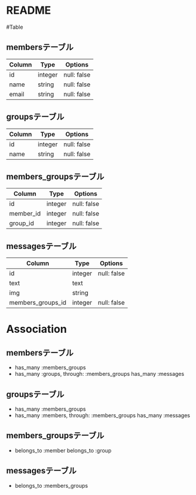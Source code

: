 # README



#Table

## membersテーブル

|Column|Type|Options|
|------|----|-------|
|id|integer|null: false|
|name|string|null: false|
|email|string|null: false|

## groupsテーブル

|Column|Type|Options|
|------|----|-------|
|id|integer|null: false|
|name|string|null: false|

## members_groupsテーブル

|Column|Type|Options|
|------|----|-------|
|id|integer|null: false|
|member_id|integer|null: false|
|group_id|integer|null: false|

## messagesテーブル

|Column|Type|Options|
|------|----|-------|
|id|integer|null: false|
|text|text||
|img|string||
|members_groups_id|integer|null: false|






# Association
## membersテーブル
- has_many :members_groups
- has_many :groups, through: :members_groups
  has_many :messages

## groupsテーブル
- has_many :members_groups
- has_many :members, through: :members_groups
  has_many :messages

## members_groupsテーブル
- belongs_to :member
  belongs_to :group

## messagesテーブル
- belongs_to :members_groups
